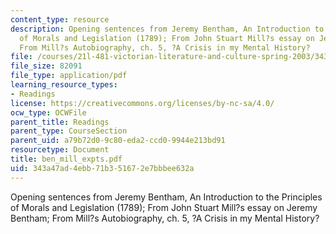 ```yaml
---
content_type: resource
description: Opening sentences from Jeremy Bentham, An Introduction to the Principles
  of Morals and Legislation (1789); From John Stuart Mill?s essay on Jeremy Bentham;
  From Mill?s Autobiography, ch. 5, ?A Crisis in my Mental History?
file: /courses/21l-481-victorian-literature-and-culture-spring-2003/343a47ad4ebb71b351672e7bbbee632a_ben_mill_expts.pdf
file_size: 82091
file_type: application/pdf
learning_resource_types:
- Readings
license: https://creativecommons.org/licenses/by-nc-sa/4.0/
ocw_type: OCWFile
parent_title: Readings
parent_type: CourseSection
parent_uid: a79b72d0-9c80-eda2-ccd0-9944e213bd91
resourcetype: Document
title: ben_mill_expts.pdf
uid: 343a47ad-4ebb-71b3-5167-2e7bbbee632a
---
```

Opening sentences from Jeremy Bentham, An Introduction to the Principles of Morals and Legislation (1789); From John Stuart Mill?s essay on Jeremy Bentham; From Mill?s Autobiography, ch. 5, ?A Crisis in my Mental History?